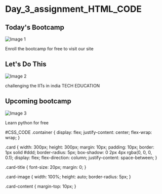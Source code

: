 # Day_3_assignment_HTML_CODE
<!DOCTYPE html>
<html>
<head>
  <title>Responsive Card Layout</title>
  <link rel="stylesheet" type="text/css" href="styles.css">
</head>
<body>
  <div class="container">
    <div class="card">
      <h2 class="card-title">Today's Bootcamp</h2>
      <img src="https://media.letsupgrade.net/lms/program/EHTMLJUL123/image_1688551819117_HTML-_-CSS-3-Days.png" alt="Image 1" class="card-image">
      <p class="card-content">Enroll the bootcamp for free to visit our site</p>
    </div>
    <div class="card">
      <h2 class="card-title">Let's Do This</h2>
      <img src="https://lucdn.letsupgrade.net/assets/353041194_645133420967558_5205328418573096454_n_1353aac2b7.jpg" alt="Image 2" class="card-image">
      <p class="card-content">challenging the IITs in india TECH EDUCATION</p>
    </div>
    <div class="card">
      <h2 class="card-title">Upcoming bootcamp</h2>
      <img src="https://lucdn.letsupgrade.net/assets/python_ankit_png_9b91919108.webp" alt="Image 3" class="card-image">
      <p class="card-content">Learn python for free </p>
    </div>
  </div>
</body>
</html>





#CSS_CODE
.container {
  display: flex;
  justify-content: center;
  flex-wrap: wrap;
}

.card {
  width: 300px;
  height: 300px;
  margin: 10px;
  padding: 10px;
  border: 1px solid #ddd;
  border-radius: 5px;
  box-shadow: 0 2px 4px rgba(0, 0, 0, 0.1);
  display: flex;
  flex-direction: column;
  justify-content: space-between;
}

.card-title {
  font-size: 20px;
  margin: 0;
}

.card-image {
  width: 100%;
  height: auto;
  border-radius: 5px;
}

.card-content {
  margin-top: 10px;
}

